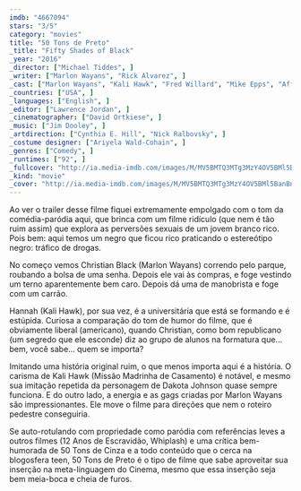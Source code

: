```yaml
---
imdb: "4667094"
stars: "3/5"
category: "movies"
title: "50 Tons de Preto"
_title: "Fifty Shades of Black"
_year: "2016"
_director: ["Michael Tiddes", ]
_writer: ["Marlon Wayans", "Rick Alvarez", ]
_cast: ["Marlon Wayans", "Kali Hawk", "Fred Willard", "Mike Epps", "Affion Crockett", "Jane Seymour", "Florence Henderson", "Andrew Bachelor", "Jenny Zigrino", ]
_countries: ["USA", ]
_languages: ["English", ]
_editor: ["Lawrence Jordan", ]
_cinematographer: ["David Ortkiese", ]
_music: ["Jim Dooley", ]
_artdirection: ["Cynthia E. Hill", "Nick Ralbovsky", ]
_costume designer: ["Ariyela Wald-Cohain", ]
_genres: ["Comedy", ]
_runtimes: ["92", ]
_fullcover: "http://ia.media-imdb.com/images/M/MV5BMTQ3MTg3MzY4OV5BMl5BanBnXkFtZTgwNTI4MzM1NzE@.jpg"
_kind: "movie"
_cover: "http://ia.media-imdb.com/images/M/MV5BMTQ3MTg3MzY4OV5BMl5BanBnXkFtZTgwNTI4MzM1NzE@._V1._SX95_SY140_.jpg"
---
```

Ao ver o trailer desse filme fiquei extremamente empolgado com o tom da comédia-paródia aqui, que brinca com um filme ridículo (que nem é tão ruim assim) que explora as perversões sexuais de um jovem branco rico. Pois bem: aqui temos um negro que ficou rico praticando o estereótipo negro: tráfico de drogas.

No começo vemos Christian Black (Marlon Wayans) correndo pelo parque, roubando a bolsa de uma senha. Depois ele vai às compras, e foge vestindo um terno aparentemente bem caro. Depois dá uma de manobrista e foge com um carrão.

Hannah (Kali Hawk), por sua vez, é a universitária que está se formando e é estúpida. Curiosa a comparação do tom de humor do filme, que é obviamente liberal (americano), quando Christian, como bom republicano (um segredo que ele esconde) diz ao grupo de alunos na formatura que... bem, você sabe... quem se importa?

Imitando uma história original ruim, o que menos importa aqui é a história. O carisma de Kali Hawk (Missão Madrinha de Casamento) é notável, e mesmo sua imitação repetida da personagem de Dakota Johnson quase sempre funciona. E do outro lado, a energia e as gags criadas por Marlon Wayans são impressionantes. Ele move o filme para direções que nem o roteiro pedestre conseguiria.

Se auto-rotulando com propriedade como paródia com referências leves a outros filmes (12 Anos de Escravidão, Whiplash) e uma crítica bem-humorada de 50 Tons de Cinza e a todo conteúdo que o cerca na blogosfera teen, 50 Tons de Preto é o tipo de filme que sabe aproveitar sua inserção na meta-linguagem do Cinema, mesmo que essa inserção seja bem meia-boca e cheia de furos.
